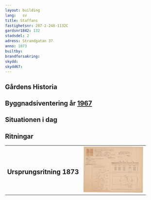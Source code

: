 ```yaml
---
layout: building
lang:   sv
title: Staffans
fastighetsnr: 287-2-248-1132C
gardsnr1842: 132
stadsdel: 2
adress: Strandgatan 37
anno: 1873
builtby:
brandforsakring:
skydd:
skydd67:
---
```

## Gårdens Historia


## Byggnadsiventering år <a href="/sources/keinanen_karki.pdf">1967</a>


## Situationen i dag


## Ritningar
<table>
<tr>
<td><h2>Ursprungsritning 1873</h2></td><td>
<a href="Martikainen-ritninga.jpeg" rel="lightbox"><img src="Martikainen-ritninga.jpeg" title="piirrustus" width="200px"></a></td>
</tr>
</table>

